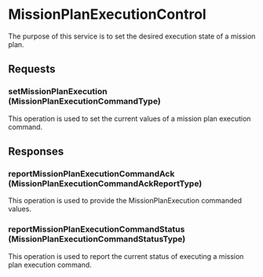 # MissionPlanExecutionControl
The purpose of this service is to set the desired execution state of a mission plan.

## Requests
### setMissionPlanExecution (MissionPlanExecutionCommandType)
This operation is used to set the current values of a mission plan execution command.

## Responses
### reportMissionPlanExecutionCommandAck (MissionPlanExecutionCommandAckReportType)
This operation is used to provide the MissionPlanExecution commanded values.
### reportMissionPlanExecutionCommandStatus (MissionPlanExecutionCommandStatusType)
This operation is used to report the current status of executing a mission plan execution command.
